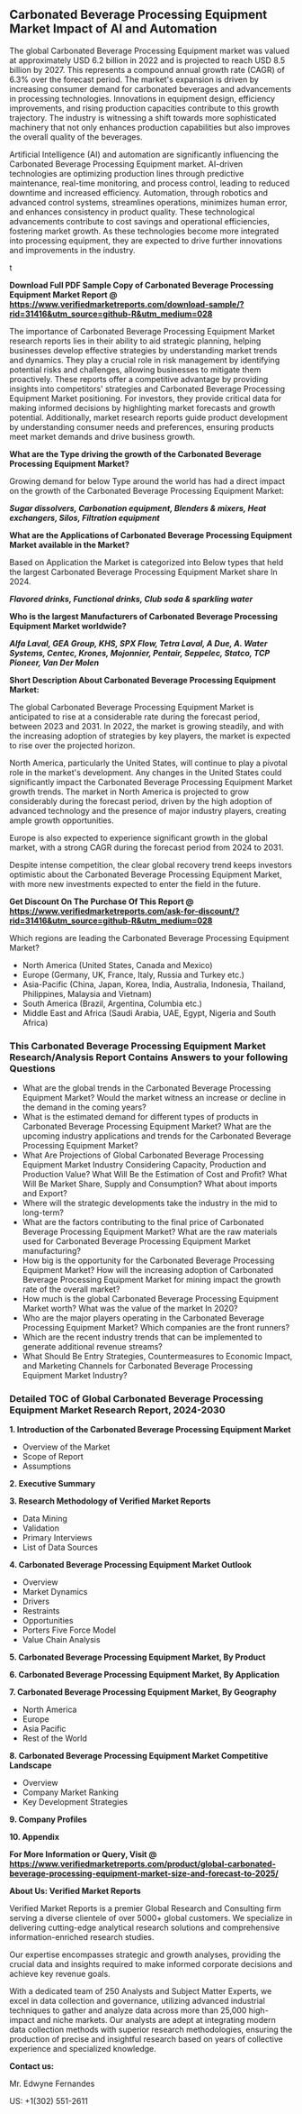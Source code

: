 <h2>Carbonated Beverage Processing Equipment Market Impact of AI and Automation</h2><p>The global Carbonated Beverage Processing Equipment market was valued at approximately USD 6.2 billion in 2022 and is projected to reach USD 8.5 billion by 2027. This represents a compound annual growth rate (CAGR) of 6.3% over the forecast period. The market's expansion is driven by increasing consumer demand for carbonated beverages and advancements in processing technologies. Innovations in equipment design, efficiency improvements, and rising production capacities contribute to this growth trajectory. The industry is witnessing a shift towards more sophisticated machinery that not only enhances production capabilities but also improves the overall quality of the beverages.</p><p>Artificial Intelligence (AI) and automation are significantly influencing the Carbonated Beverage Processing Equipment market. AI-driven technologies are optimizing production lines through predictive maintenance, real-time monitoring, and process control, leading to reduced downtime and increased efficiency. Automation, through robotics and advanced control systems, streamlines operations, minimizes human error, and enhances consistency in product quality. These technological advancements contribute to cost savings and operational efficiencies, fostering market growth. As these technologies become more integrated into processing equipment, they are expected to drive further innovations and improvements in the industry.</p>t</p><p id="" class=""><strong>Download Full PDF Sample Copy of Carbonated Beverage Processing Equipment Market Report @ <a href="https://www.verifiedmarketreports.com/download-sample/?rid=31416&utm_source=github-R&utm_medium=028" target="_blank">https://www.verifiedmarketreports.com/download-sample/?rid=31416&utm_source=github-R&utm_medium=028</a></strong></p><p>The importance of&nbsp;Carbonated Beverage Processing Equipment Market research reports lies in their ability to aid strategic planning, helping businesses develop effective strategies by understanding market trends and dynamics. They play a crucial role in risk management by identifying potential risks and challenges, allowing businesses to mitigate them proactively. These reports offer a competitive advantage by providing insights into competitors' strategies and Carbonated Beverage Processing Equipment Market positioning. For investors, they provide critical data for making informed decisions by highlighting market forecasts and growth potential. Additionally, market research reports guide product development by understanding consumer needs and preferences, ensuring products meet market demands and drive business growth.</p><p><strong>What are the&nbsp;Type driving the growth of the Carbonated Beverage Processing Equipment Market?</strong></p><p id="" class="">Growing demand for below Type around the world has had a direct impact on the growth of the Carbonated Beverage Processing Equipment Market:</p><em><strong>Sugar dissolvers, Carbonation equipment, Blenders & mixers, Heat exchangers, Silos, Filtration equipment</strong></em></p><strong>What are the&nbsp;Applications&nbsp;of Carbonated Beverage Processing Equipment Market available in the Market?</strong></p><p id="" class="">Based on Application the Market is categorized into Below types that held the largest Carbonated Beverage Processing Equipment Market share In 2024.</p><em><strong>Flavored drinks, Functional drinks, Club soda & sparkling water</strong></em></p><strong>Who is the largest Manufacturers of Carbonated Beverage Processing Equipment Market worldwide?</strong></p><p><em><strong>Alfa Laval, GEA Group, KHS, SPX Flow, Tetra Laval, A Due, A. Water Systems, Centec, Krones, Mojonnier, Pentair, Seppelec, Statco, TCP Pioneer, Van Der Molen</strong></em></p><p id="" class=""><strong>Short Description About Carbonated Beverage Processing Equipment Market:</strong></p><p>The global Carbonated Beverage Processing Equipment Market is anticipated to rise at a considerable rate during the forecast period, between 2023 and 2031. In 2022, the market is growing steadily, and with the increasing adoption of strategies by key players, the market is expected to rise over the projected horizon.</p><p>North America, particularly the United States, will continue to play a pivotal role in the market's development. Any changes in the United States could significantly impact the Carbonated Beverage Processing Equipment Market growth trends. The market in North America is projected to grow considerably during the forecast period, driven by the high adoption of advanced technology and the presence of major industry players, creating ample growth opportunities.</p><p>Europe is also expected to experience significant growth in the global market, with a strong CAGR during the forecast period from 2024 to 2031.</p><p>Despite intense competition, the clear global recovery trend keeps investors optimistic about the Carbonated Beverage Processing Equipment Market, with more new investments expected to enter the field in the future.</p><p id="" class=""><strong>Get Discount On The Purchase Of This Report @ <a href="https://www.verifiedmarketreports.com/ask-for-discount/?rid=31416&utm_source=github-R&utm_medium=028" target="_blank">https://www.verifiedmarketreports.com/ask-for-discount/?rid=31416&utm_source=github-R&utm_medium=028</a></strong></p>Which regions are leading the Carbonated Beverage Processing Equipment Market?</p><ul><li>North America (United States, Canada and Mexico)</li><li>Europe (Germany, UK, France, Italy, Russia and Turkey etc.)</li><li>Asia-Pacific (China, Japan, Korea, India, Australia, Indonesia, Thailand, Philippines, Malaysia and Vietnam)</li><li>South America (Brazil, Argentina, Columbia etc.)</li><li>Middle East and Africa (Saudi Arabia, UAE, Egypt, Nigeria and South Africa)</li></ul><h3 id="" class="">This Carbonated Beverage Processing Equipment Market Research/Analysis Report Contains Answers to your following Questions</h3><ul><li>What are the global trends in the Carbonated Beverage Processing Equipment Market? Would the market witness an increase or decline in the demand in the coming years?</li><li>What is the estimated demand for different types of products in Carbonated Beverage Processing Equipment Market? What are the upcoming industry applications and trends for the Carbonated Beverage Processing Equipment Market?</li><li>What Are Projections of Global Carbonated Beverage Processing Equipment Market Industry Considering Capacity, Production and Production Value? What Will Be the Estimation of Cost and Profit? What Will Be Market Share, Supply and Consumption? What about imports and Export?</li><li>Where will the strategic developments take the industry in the mid to long-term?</li><li>What are the factors contributing to the final price of Carbonated Beverage Processing Equipment Market? What are the raw materials used for Carbonated Beverage Processing Equipment Market manufacturing?</li><li>How big is the opportunity for the Carbonated Beverage Processing Equipment Market? How will the increasing adoption of Carbonated Beverage Processing Equipment Market for mining impact the growth rate of the overall market?</li><li>How much is the global Carbonated Beverage Processing Equipment Market worth? What was the value of the market In 2020?</li><li>Who are the major players operating in the Carbonated Beverage Processing Equipment Market? Which companies are the front runners?</li><li>Which are the recent industry trends that can be implemented to generate additional revenue streams?</li><li>What Should Be Entry Strategies, Countermeasures to Economic Impact, and Marketing Channels for Carbonated Beverage Processing Equipment Market Industry?</li></ul><h3 id="" class="">Detailed TOC of Global Carbonated Beverage Processing Equipment Market Research Report, 2024-2030</h3><p id="" class=""><strong>1. Introduction of the Carbonated Beverage Processing Equipment Market</strong></p><ul><li>Overview of the Market</li><li>Scope of Report</li><li>Assumptions</li></ul><p id="" class=""><strong>2. Executive Summary</strong></p><p id="" class=""><strong>3. Research Methodology of Verified Market Reports</strong></p><ul><li>Data Mining</li><li>Validation</li><li>Primary Interviews</li><li>List of Data Sources</li></ul><p id="" class=""><strong>4. Carbonated Beverage Processing Equipment Market Outlook</strong></p><ul><li>Overview</li><li>Market Dynamics</li><li>Drivers</li><li>Restraints</li><li>Opportunities</li><li>Porters Five Force Model</li><li>Value Chain Analysis</li></ul><p id="" class=""><strong>5. Carbonated Beverage Processing Equipment Market, By Product</strong></p><p id="" class=""><strong>6. Carbonated Beverage Processing Equipment Market, By Application</strong></p><p id="" class=""><strong>7. Carbonated Beverage Processing Equipment Market, By Geography</strong></p><ul><li>North America</li><li>Europe</li><li>Asia Pacific</li><li>Rest of the World</li></ul><p id="" class=""><strong>8. Carbonated Beverage Processing Equipment Market Competitive Landscape</strong></p><ul><li>Overview</li><li>Company Market Ranking</li><li>Key Development Strategies</li></ul><p id="" class=""><strong>9. Company Profiles</strong></p><p id="" class=""><strong>10. Appendix</strong></p><p id="" class=""><strong>For More Information or Query, Visit @ <a href="https://www.verifiedmarketreports.com/product/global-carbonated-beverage-processing-equipment-market-size-and-forecast-to-2025/" target="_blank">https://www.verifiedmarketreports.com/product/global-carbonated-beverage-processing-equipment-market-size-and-forecast-to-2025/</a></strong></p><p id="" class=""><strong>About Us: Verified Market Reports</strong></p><p id="" class="">Verified Market Reports is a premier Global Research and Consulting firm serving a diverse clientele of over 5000+ global customers. We specialize in delivering cutting-edge analytical research solutions and comprehensive information-enriched research studies.</p><p id="" class="">Our expertise encompasses strategic and growth analyses, providing the crucial data and insights required to make informed corporate decisions and achieve key revenue goals.</p><p id="" class="">With a dedicated team of 250 Analysts and Subject Matter Experts, we excel in data collection and governance, utilizing advanced industrial techniques to gather and analyze data across more than 25,000 high-impact and niche markets. Our analysts are adept at integrating modern data collection methods with superior research methodologies, ensuring the production of precise and insightful research based on years of collective experience and specialized knowledge.</p><p id="" class=""><strong>Contact us:</strong></p><p id="" class="">Mr. Edwyne Fernandes</p><p id="" class="">US: +1(302) 551-2611</p>
